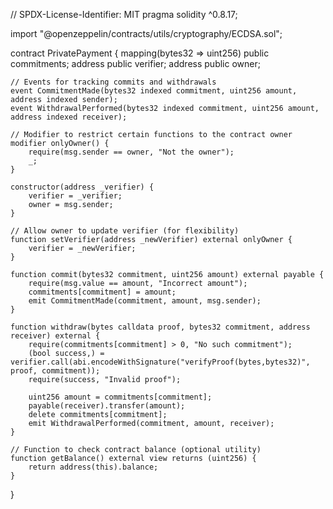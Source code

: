 // SPDX-License-Identifier: MIT
pragma solidity ^0.8.17;

import "@openzeppelin/contracts/utils/cryptography/ECDSA.sol";

contract PrivatePayment {
    mapping(bytes32 => uint256) public commitments;
    address public verifier;
    address public owner;

    // Events for tracking commits and withdrawals
    event CommitmentMade(bytes32 indexed commitment, uint256 amount, address indexed sender);
    event WithdrawalPerformed(bytes32 indexed commitment, uint256 amount, address indexed receiver);

    // Modifier to restrict certain functions to the contract owner
    modifier onlyOwner() {
        require(msg.sender == owner, "Not the owner");
        _;
    }

    constructor(address _verifier) {
        verifier = _verifier;
        owner = msg.sender;
    }

    // Allow owner to update verifier (for flexibility)
    function setVerifier(address _newVerifier) external onlyOwner {
        verifier = _newVerifier;
    }

    function commit(bytes32 commitment, uint256 amount) external payable {
        require(msg.value == amount, "Incorrect amount");
        commitments[commitment] = amount;
        emit CommitmentMade(commitment, amount, msg.sender);
    }

    function withdraw(bytes calldata proof, bytes32 commitment, address receiver) external {
        require(commitments[commitment] > 0, "No such commitment");
        (bool success,) = verifier.call(abi.encodeWithSignature("verifyProof(bytes,bytes32)", proof, commitment));
        require(success, "Invalid proof");

        uint256 amount = commitments[commitment];
        payable(receiver).transfer(amount);
        delete commitments[commitment];
        emit WithdrawalPerformed(commitment, amount, receiver);
    }

    // Function to check contract balance (optional utility)
    function getBalance() external view returns (uint256) {
        return address(this).balance;
    }
}
